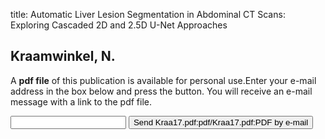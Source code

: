 title: Automatic Liver Lesion Segmentation in Abdominal CT Scans: Exploring Cascaded 2D and 2.5D U-Net Approaches

## Kraamwinkel, N.
A <b>pdf file</b> of this publication is available for personal use.Enter your e-mail address in the box below and press the button. You will receive an e-mail message with a link to the pdf file.
<form action="sender.php">  <input type="text" name="email">  <input type="submit" value="Send Kraa17.pdf:pdf/Kraa17.pdf:PDF by e-mail"></form>